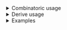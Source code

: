 <details>
<summary style="display: list-item;">Combinatoric usage</summary>

```no_run
# use bpaf::*;
#[derive(Debug, Clone)]
# #[allow(dead_code)]
pub struct Options {
    number: u32,
}
pub fn options() -> OptionParser<Options> {
    let number = long("number").argument::<u32>("N").map(|x| x * 2);
    construct!(Options { number }).to_options()
}
```

</details>
<details>
<summary style="display: list-item;">Derive usage</summary>

```no_run
# use bpaf::*;
fn twice_the_num(n: u32) -> u32 {
    n * 2
}

#[derive(Debug, Clone, Bpaf)]
#[bpaf(options)]
# #[allow(dead_code)]
pub struct Options {
    #[bpaf(argument::<u32>("N"), map(twice_the_num))]
    number: u32,
}
```

</details>
<details>
<summary style="display: list-item;">Examples</summary>


You can use `map` to apply arbitrary pure transformation to any input.
normally `--number` takes a numerical value and doubles it
```console
% app --number 10
Options { number: 20 }
```

But if function inside the parser fails - user will get the error back unless it's handled
in some way
```console
% app --number ten
Couldn't parse "ten": invalid digit found in string
```

</details>
